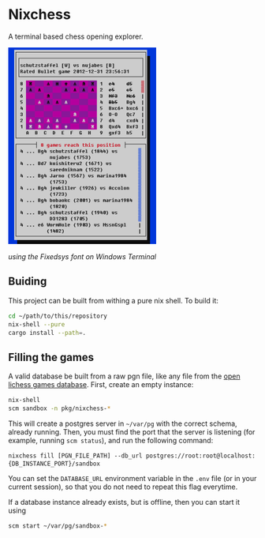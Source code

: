 # Nixchess

A terminal based chess opening explorer.

![Screenshot of chessboard in terminal](./screenshot.png "Screenshot of chess board in terminal")

*using the Fixedsys font on Windows Terminal*

## Buiding
This project can be built from withing a pure nix shell. To build it:
```sh
cd ~/path/to/this/repository
nix-shell --pure
cargo install --path=.
```

## Filling the games
A valid database be built from a raw pgn file, like any file from the [open lichess games database](https://database.lichess.org/). First, create an empty instance:
```sh
nix-shell
scm sandbox -n pkg/nixchess-*
```
This will create a postgres server in `~/var/pg` with the correct schema, already running. Then, you must find the port that the server is listening (for example, running `scm status`), and run the following command:
```
nixchess fill [PGN_FILE_PATH] --db_url postgres://root:root@localhost:{DB_INSTANCE_PORT}/sandbox
```
You can set the `DATABASE_URL` environment variable in the `.env` file (or in your current session), so that you do not need to repeat this flag everytime.

If a database instance already exists, but is offline, then you can start it using
```sh
scm start ~/var/pg/sandbox-*
```
